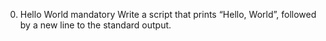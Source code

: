 0. Hello World
mandatory
Write a script that prints “Hello, World”, followed by a new line to the standard output.


